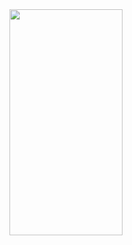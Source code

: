 <img src="https://file.notion.so/f/f/009a30ff-1579-476d-a248-96bf29a9a004/3ac7f57d-b5c3-42e5-9804-067cf2e87e93/Untitled.jpeg?id=f94cb775-a649-4a28-a564-b2bab5c2f251&table=block&spaceId=009a30ff-1579-476d-a248-96bf29a9a004&expirationTimestamp=1707436800000&signature=R6DfB5UAMw7mQITYWAIi6kttyuvR5uIuP8V0Y20pT7k&downloadName=Untitled.jpeg" width="200" height="400">

<!--
**lwittyl/lwittyl** is a ✨ _special_ ✨ repository because its `README.md` (this file) appears on your GitHub profile.

Here are some ideas to get you started:

- 🔭 I’m currently working on ...
- 🌱 I’m currently learning ...
- 👯 I’m looking to collaborate on ...
- 🤔 I’m looking for help with ...
- 💬 Ask me about ...
- 📫 How to reach me: ...
- 😄 Pronouns: ...
- ⚡ Fun fact: ...
-->
